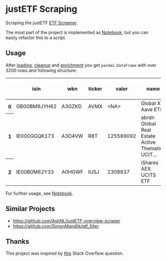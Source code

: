 # justETF Scraping
Scraping the justETF [ETF Screener](https://www.justetf.com/en/find-etf.html).

The most part of the project is implemented as
[Notebook](justetf_scraping/justetf-scraping.ipynb),
but you can easily refactor this to a script.

## Usage

After [loading](justetf_scraping/justetf-scraping.ipynb#request),
[cleanup](justetf_scraping/justetf-scraping.ipynb#cleanup) and
[enrichment](justetf_scraping/justetf-scraping.ipynb#enrich)
you get `pandas.DataFrame` with over 3200 rows and following structure:


<table>
  <thead>
    <tr>
      <th></th>
      <th>isin</th>
      <th>wkn</th>
      <th>ticker</th>
      <th>valor</th>
      <th>name</th>
      <th>index</th>
      <th>date</th>
      <th>age</th>
      <th>strategy</th>
      <th>domicile_country</th>
      <th>currency</th>
      <th>hedged</th>
      <th>securities_lending</th>
      <th>dividends</th>
      <th>ter</th>
      <th>replication</th>
      <th>size</th>
      <th>asset</th>
      <th>instrument</th>
      <th>region</th>
      <th>at_gettex</th>
      <th>at_XETRA</th>
      <th>at_London</th>
      <th>at_Euronext Paris</th>
      <th>at_Stuttgart</th>
      <th>at_SIX Swiss Exchange</th>
      <th>at_Borsa Italiana</th>
      <th>at_Euronext Amsterdam</th>
      <th>at_Euronext Brussels</th>
      <th>yesterday</th>
      <th>last_week</th>
      <th>last_month</th>
      <th>last_three_months</th>
      <th>last_six_months</th>
      <th>last_year</th>
      <th>last_three_years</th>
      <th>last_five_years</th>
      <th>2023</th>
      <th>2022</th>
      <th>2021</th>
      <th>2020</th>
      <th>last_dividends</th>
      <th>last_year_dividends</th>
      <th>last_year_volatility</th>
      <th>last_three_years_volatility</th>
      <th>last_five_years_volatility</th>
      <th>last_year_return_per_risk</th>
      <th>last_three_years_return_per_risk</th>
      <th>last_five_years_return_per_risk</th>
    </tr>
  </thead>
  <tbody>
    <tr>
      <th>0</th>
      <td>GB00BM9JYH62</td>
      <td>A3GZKD</td>
      <td>AVMX</td>
      <td>&lt;NA&gt;</td>
      <td>Global X Aave ETP</td>
      <td>Aave</td>
      <td>2023-03-13</td>
      <td>0.838232</td>
      <td>Long-only</td>
      <td>Jersey</td>
      <td>USD</td>
      <td>False</td>
      <td>False</td>
      <td>Accumulating</td>
      <td>0.99</td>
      <td>Physically backed</td>
      <td>0</td>
      <td>Cryptocurrencies</td>
      <td>ETN</td>
      <td>NaN</td>
      <td>True</td>
      <td>True</td>
      <td>False</td>
      <td>False</td>
      <td>False</td>
      <td>False</td>
      <td>False</td>
      <td>False</td>
      <td>False</td>
      <td>-4.25</td>
      <td>3.72</td>
      <td>16.50</td>
      <td>65.07</td>
      <td>46.13</td>
      <td>NaN</td>
      <td>NaN</td>
      <td>NaN</td>
      <td>NaN</td>
      <td>NaN</td>
      <td>NaN</td>
      <td>NaN</td>
      <td>NaN</td>
      <td>NaN</td>
      <td>NaN</td>
      <td>NaN</td>
      <td>NaN</td>
      <td>NaN</td>
      <td>NaN</td>
      <td>NaN</td>
    </tr>
    <tr>
      <th>1</th>
      <td>IE000GGQK173</td>
      <td>A3D4VW</td>
      <td>R8T</td>
      <td>125589092</td>
      <td>abrdn Global Real Estate Active Thematics UCIT...</td>
      <td>abrdn Global Real Estate Active Thematics</td>
      <td>2023-02-22</td>
      <td>0.890286</td>
      <td>Long-only</td>
      <td>Ireland</td>
      <td>USD</td>
      <td>False</td>
      <td>False</td>
      <td>Accumulating</td>
      <td>0.40</td>
      <td>Full replication</td>
      <td>10</td>
      <td>Real Estate</td>
      <td>ETF</td>
      <td>World</td>
      <td>True</td>
      <td>True</td>
      <td>False</td>
      <td>False</td>
      <td>False</td>
      <td>False</td>
      <td>False</td>
      <td>False</td>
      <td>False</td>
      <td>-0.96</td>
      <td>0.11</td>
      <td>2.66</td>
      <td>8.94</td>
      <td>5.23</td>
      <td>NaN</td>
      <td>NaN</td>
      <td>NaN</td>
      <td>NaN</td>
      <td>NaN</td>
      <td>NaN</td>
      <td>NaN</td>
      <td>NaN</td>
      <td>NaN</td>
      <td>NaN</td>
      <td>NaN</td>
      <td>NaN</td>
      <td>NaN</td>
      <td>NaN</td>
      <td>NaN</td>
    </tr>
    <tr>
      <th>2</th>
      <td>IE00B0M62Y33</td>
      <td>A0HGWF</td>
      <td>IUSJ</td>
      <td>2308837</td>
      <td>iShares AEX UCITS ETF</td>
      <td>AEX®</td>
      <td>2005-11-18</td>
      <td>18.164259</td>
      <td>Long-only</td>
      <td>Ireland</td>
      <td>EUR</td>
      <td>False</td>
      <td>True</td>
      <td>Distributing</td>
      <td>0.30</td>
      <td>Full replication</td>
      <td>571</td>
      <td>Equity</td>
      <td>ETF</td>
      <td>NaN</td>
      <td>True</td>
      <td>False</td>
      <td>True</td>
      <td>False</td>
      <td>False</td>
      <td>True</td>
      <td>False</td>
      <td>True</td>
      <td>False</td>
      <td>-1.56</td>
      <td>-0.73</td>
      <td>-1.52</td>
      <td>5.31</td>
      <td>3.47</td>
      <td>7.22</td>
      <td>28.09</td>
      <td>72.86</td>
      <td>16.77</td>
      <td>-11.78</td>
      <td>29.89</td>
      <td>5.14</td>
      <td>2.16</td>
      <td>2.26</td>
      <td>11.99</td>
      <td>16.28</td>
      <td>18.48</td>
      <td>0.6</td>
      <td>0.53</td>
      <td>0.63</td>
    </tr>
  </tbody>
</table>

For further usage, see [Notebook](justetf_scraping/justetf-scraping.ipynb).

## Similar Projects
- https://github.com/AshNL/justETF-overview-scraper
- https://github.com/SimonMandlik/etf_filter

## Thanks
This project was inspired by
[this](https://stackoverflow.com/questions/64813023/scraping-dynamic-datatable-of-many-pages-but-same-url)
Stack Overflow question.
